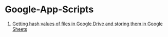 # Google-App-Scripts
1. [Getting hash values of files in Google Drive and storing them in Google Sheets](Google-Drive-Files-Hash) 